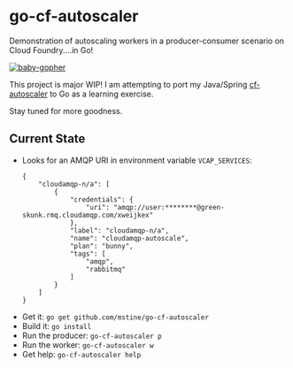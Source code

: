 go-cf-autoscaler
================

Demonstration of autoscaling workers in a producer-consumer scenario on Cloud Foundry....in Go!

[![baby-gopher](https://raw2.github.com/drnic/babygopher-site/gh-pages/images/babygopher-badge.png)](http://www.babygopher.org)

This project is major WIP! I am attempting to port my Java/Spring [cf-autoscaler](https://github.com/cloudfoundry-samples/cf-autoscaler) to Go as a learning exercise.

Stay tuned for more goodness.

Current State
-------------

* Looks for an AMQP URI in environment variable `VCAP_SERVICES`:
	```
	{
	    "cloudamqp-n/a": [
	        {
	            "credentials": {
	                "uri": "amqp://user:********@green-skunk.rmq.cloudamqp.com/xweijkex"
	            }, 
	            "label": "cloudamqp-n/a", 
	            "name": "cloudamqp-autoscale", 
	            "plan": "bunny", 
	            "tags": [
	                "amqp", 
	                "rabbitmq"
	            ]
	        }
	    ]
	}
	```
* Get it: `go get github.com/mstine/go-cf-autoscaler`
* Build it: `go install`
* Run the producer: `go-cf-autoscaler p`
* Run the worker: `go-cf-autoscaler w`
* Get help: `go-cf-autoscaler help`
